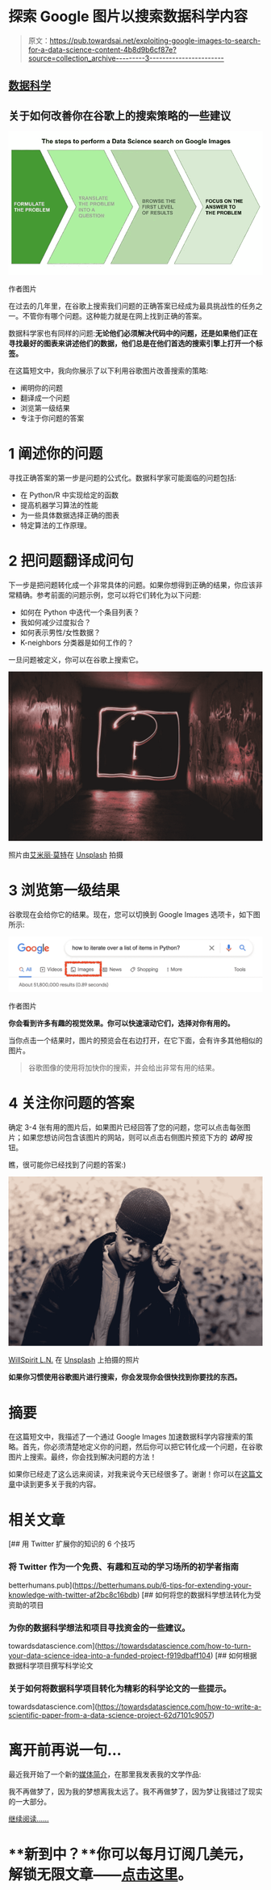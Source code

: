 # 探索 Google 图片以搜索数据科学内容

> 原文：<https://pub.towardsai.net/exploiting-google-images-to-search-for-a-data-science-content-4b8d9b6cf87e?source=collection_archive---------3----------------------->

## [数据科学](https://towardsai.net/p/category/data-science)

## 关于如何改善你在谷歌上的搜索策略的一些建议

![](img/5f7fbd514ba08d88a343709e44203c04.png)

作者图片

在过去的几年里，在谷歌上搜索我们问题的正确答案已经成为最具挑战性的任务之一。不管你有哪个问题。这种能力就是在网上找到正确的答案。

数据科学家也有同样的问题:**无论他们必须解决代码中的问题，还是如果他们正在寻找最好的图表来讲述他们的数据，他们总是在他们首选的搜索引擎上打开一个标签。**

在这篇短文中，我向你展示了以下利用谷歌图片改善搜索的策略:

*   阐明你的问题
*   翻译成一个问题
*   浏览第一级结果
*   专注于你问题的答案

# 1 阐述你的问题

寻找正确答案的第一步是问题的公式化。数据科学家可能面临的问题包括:

*   在 Python/R 中实现给定的函数
*   提高机器学习算法的性能
*   为一些具体数据选择正确的图表
*   特定算法的工作原理。

# 2 把问题翻译成问句

下一步是把问题转化成一个非常具体的问题。如果你想得到正确的结果，你应该非常精确。参考前面的问题示例，您可以将它们转化为以下问题:

*   如何在 Python 中迭代一个条目列表？
*   我如何减少过度拟合？
*   如何表示男性/女性数据？
*   K-neighbors 分类器是如何工作的？

一旦问题被定义，你可以在谷歌上搜索它。

![](img/d8071abb693551137097e51d1a6a3c2e.png)

照片由[艾米丽·莫特](https://unsplash.com/@emilymorter?utm_source=medium&utm_medium=referral)在 [Unsplash](https://unsplash.com?utm_source=medium&utm_medium=referral) 拍摄

# 3 浏览第一级结果

谷歌现在会给你它的结果。现在，您可以切换到 Google Images 选项卡，如下图所示:

![](img/f4bb29a128dc28145d1c1ca6b7d0bd7d.png)

作者图片

**你会看到许多有趣的视觉效果。你可以快速滚动它们，选择对你有用的。**

当你点击一个结果时，图片的预览会在右边打开，在它下面，会有许多其他相似的图片。

> 谷歌图像的使用将加快你的搜索，并会给出非常有用的结果。

# 4 关注你问题的答案

确定 3-4 张有用的图片后，如果图片已经回答了您的问题，您可以点击每张图片；如果您想访问包含该图片的网站，则可以点击右侧图片预览下方的 ***访问*** 按钮。

瞧，很可能你已经找到了问题的答案:)

![](img/e0942f218e2ff5a2a6d8a3c08c6fb628.png)

[WillSpirit L.N.](https://unsplash.com/@willspirit?utm_source=medium&utm_medium=referral) 在 [Unsplash](https://unsplash.com?utm_source=medium&utm_medium=referral) 上拍摄的照片

**如果你习惯使用谷歌图片进行搜索，你会发现你会很快找到你要找的东西。**

# 摘要

在这篇短文中，我描述了一个通过 Google Images 加速数据科学内容搜索的策略。首先，你必须清楚地定义你的问题，然后你可以把它转化成一个问题，在谷歌图片上搜索。最终，你会找到解决问题的方法！

如果你已经走了这么远来阅读，对我来说今天已经很多了。谢谢！你可以在[这篇文章](https://alod83.medium.com/which-topics-would-you-like-to-read-c68314dc6813)中读到更多关于我的内容。

# 相关文章

[](https://betterhumans.pub/6-tips-for-extending-your-knowledge-with-twitter-af2bc8c16bdb) [## 用 Twitter 扩展你的知识的 6 个技巧

### 将 Twitter 作为一个免费、有趣和互动的学习场所的初学者指南

betterhumans.pub](https://betterhumans.pub/6-tips-for-extending-your-knowledge-with-twitter-af2bc8c16bdb) [](https://towardsdatascience.com/how-to-turn-your-data-science-idea-into-a-funded-project-f919dbaff104) [## 如何将您的数据科学想法转化为受资助的项目

### 为你的数据科学想法和项目寻找资金的一些建议。

towardsdatascience.com](https://towardsdatascience.com/how-to-turn-your-data-science-idea-into-a-funded-project-f919dbaff104) [](https://towardsdatascience.com/how-to-write-a-scientific-paper-from-a-data-science-project-62d7101c9057) [## 如何根据数据科学项目撰写科学论文

### 关于如何将数据科学项目转化为精彩的科学论文的一些提示。

towardsdatascience.com](https://towardsdatascience.com/how-to-write-a-scientific-paper-from-a-data-science-project-62d7101c9057) 

# 离开前再说一句…

最近我开始了一个新的[媒体简介](https://angieelle.medium.com/)，在那里我发表我的文学作品:

我不再做梦了，因为我的梦想离我太远了。我不再做梦了，因为梦让我错过了现实的一大部分。

[继续阅读……](https://medium.com/illumination/i-stopped-dreaming-f32c4bff120f)

# **新到中？**你可以每月订阅几美元，解锁无限文章——[点击这里](https://alod83.medium.com/membership)。